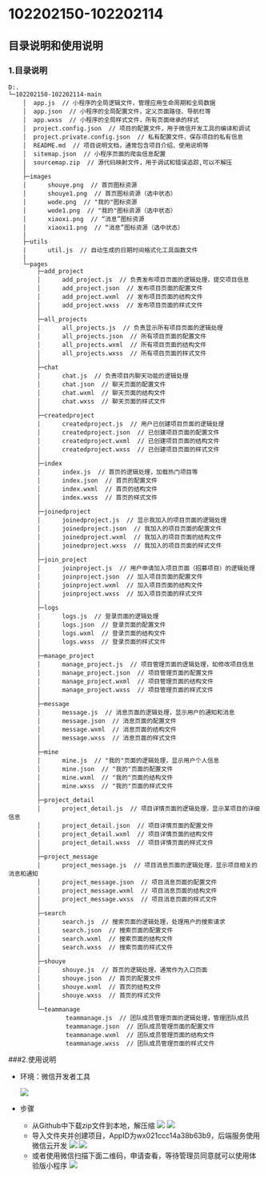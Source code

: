 # 102202150-102202114

## 目录说明和使用说明
### 1.目录说明

```
D:.
└─102202150-102202114-main
    │  app.js  // 小程序的全局逻辑文件，管理应用生命周期和全局数据
    │  app.json  // 小程序的全局配置文件，定义页面路径、导航栏等
    │  app.wxss  // 小程序的全局样式文件，所有页面继承的样式
    │  project.config.json  // 项目的配置文件，用于微信开发工具的编译和调试
    │  project.private.config.json  // 私有配置文件，保存项目的私有信息
    │  README.md  // 项目说明文档，通常包含项目介绍、使用说明等
    │  sitemap.json  // 小程序页面的爬虫信息配置
    │  sourcemap.zip  // 源代码映射文件，用于调试和错误追踪,可以不解压
    │
    ├─images
    │      shouye.png  // 首页图标资源
    │      shouye1.png  // 首页图标资源（选中状态）
    │      wode.png  // "我的"图标资源
    │      wode1.png  // "我的"图标资源（选中状态）
    │      xiaoxi.png  // “消息”图标资源
    │      xiaoxi1.png  // “消息”图标资源（选中状态）
    |
    ├─utils
    |      util.js  // 自动生成的日期时间格式化工具函数文件
    |
    └─pages
        ├─add_project
        │      add_project.js  // 负责发布项目页面的逻辑处理，提交项目信息
        │      add_project.json  // 发布项目页面的配置文件
        │      add_project.wxml  // 发布项目页面的结构文件
        │      add_project.wxss  // 发布项目页面的样式文件
        │
        ├─all_projects
        │      all_projects.js  // 负责显示所有项目页面的逻辑处理
        │      all_projects.json  // 所有项目页面的配置文件
        │      all_projects.wxml  // 所有项目页面的结构文件
        │      all_projects.wxss  // 所有项目页面的样式文件
        │
        ├─chat
        │      chat.js  // 负责项目内聊天功能的逻辑处理
        │      chat.json  // 聊天页面的配置文件
        │      chat.wxml  // 聊天页面的结构文件
        │      chat.wxss  // 聊天页面的样式文件
        │
        ├─createdproject
        │      createdproject.js  // 用户已创建项目页面的逻辑处理
        │      createdproject.json  // 已创建项目页面的配置文件
        │      createdproject.wxml  // 已创建项目页面的结构文件
        │      createdproject.wxss  // 已创建项目页面的样式文件
        │
        ├─index
        │      index.js  // 首页的逻辑处理，加载热门项目等
        │      index.json  // 首页的配置文件
        │      index.wxml  // 首页的结构文件
        │      index.wxss  // 首页的样式文件
        │
        ├─joinedproject
        │      joinedproject.js  // 显示我加入的项目页面的逻辑处理
        │      joinedproject.json  // 我加入的项目页面的配置文件
        │      joinedproject.wxml  // 我加入的项目页面的结构文件
        │      joinedproject.wxss  // 我加入的项目页面的样式文件
        │
        ├─join_project
        │      joinproject.js  // 用户申请加入项目页面（招募项目）的逻辑处理
        │      joinproject.json  // 加入项目页面的配置文件
        │      joinproject.wxml  // 加入项目页面的结构文件
        │      joinproject.wxss  // 加入项目页面的样式文件
        │
        ├─logs
        │      logs.js  // 登录页面的逻辑处理
        │      logs.json  // 登录页面的配置文件
        │      logs.wxml  // 登录页面的结构文件
        │      logs.wxss  // 登录页面的样式文件
        │
        ├─manage_project
        │      manage_project.js  // 项目管理页面的逻辑处理，如修改项目信息
        │      manage_project.json  // 项目管理页面的配置文件
        │      manage_project.wxml  // 项目管理页面的结构文件
        │      manage_project.wxss  // 项目管理页面的样式文件
        │
        ├─message
        │      message.js  // 消息页面的逻辑处理，显示用户的通知和消息
        │      message.json  // 消息页面的配置文件
        │      message.wxml  // 消息页面的结构文件
        │      message.wxss  // 消息页面的样式文件
        │
        ├─mine
        │      mine.js  // "我的"页面的逻辑处理，显示用户个人信息
        │      mine.json  // "我的"页面的配置文件
        │      mine.wxml  // "我的"页面的结构文件
        │      mine.wxss  // "我的"页面的样式文件
        │
        ├─project_detail
        │      project_detail.js  // 项目详情页面的逻辑处理，显示某项目的详细信息
        │      project_detail.json  // 项目详情页面的配置文件
        │      project_detail.wxml  // 项目详情页面的结构文件
        │      project_detail.wxss  // 项目详情页面的样式文件
        │
        ├─project_message
        │      project_message.js  // 项目消息页面的逻辑处理，显示项目相关的消息和通知
        │      project_message.json  // 项目消息页面的配置文件
        │      project_message.wxml  // 项目消息页面的结构文件
        │      project_message.wxss  // 项目消息页面的样式文件
        │
        ├─search
        │      search.js  // 搜索页面的逻辑处理，处理用户的搜索请求
        │      search.json  // 搜索页面的配置文件
        │      search.wxml  // 搜索页面的结构文件
        │      search.wxss  // 搜索页面的样式文件
        │
        ├─shouye
        │      shouye.js  // 首页的逻辑处理，通常作为入口页面
        │      shouye.json  // 首页的配置文件
        │      shouye.wxml  // 首页的结构文件
        │      shouye.wxss  // 首页的样式文件
        │
        └─teammanage
                teammanage.js  // 团队成员管理页面的逻辑处理，管理团队成员
                teammanage.json  // 团队成员管理页面的配置文件
                teammanage.wxml  // 团队成员管理页面的结构文件
                teammanage.wxss  // 团队成员管理页面的样式文件

```
###2.使用说明
- 环境：微信开发者工具

   ![](https://img2024.cnblogs.com/blog/3512208/202410/3512208-20241010184326167-1092146163.png )
- 步骤
  - 从Github中下载zip文件到本地，解压缩
![](https://img2024.cnblogs.com/blog/3512208/202410/3512208-20241010185221484-1123034050.png)
![](https://img2024.cnblogs.com/blog/3512208/202410/3512208-20241010185342116-1429566861.png)
  - 导入文件夹并创建项目，AppID为wx021ccc14a38b63b9，后端服务使用微信云开发
![](https://img2024.cnblogs.com/blog/3512208/202410/3512208-20241010191103407-1272700829.png)
![](https://img2024.cnblogs.com/blog/3512208/202410/3512208-20241010192724596-1683444188.png)
  - 或者使用微信扫描下面二维码，申请查看，等待管理员同意就可以使用体验版小程序
![](https://img2024.cnblogs.com/blog/3512208/202410/3512208-20241010191944408-1772763517.jpg)
